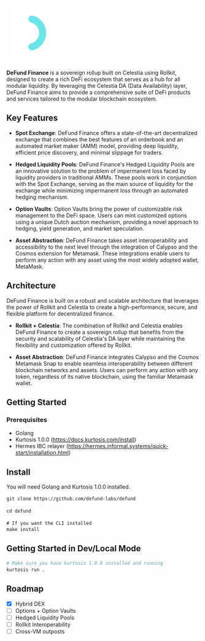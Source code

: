 <p align="center">
  <img src="https://github.com/defund-labs/defund/blob/d80730b57ed80a1f75c5d9990faa16efa7477e92/Defund-BrandAssets/Banners/DeFund-White.png" alt="DeFund Finance"/>
</p>

**DeFund Finance** is a sovereign rollup built on Celestia using Rollkit, designed to create a rich DeFi ecosystem that serves as a hub for all modular liquidity. By leveraging the Celestia DA (Data Availability) layer, DeFund Finance aims to provide a comprehensive suite of DeFi products and services tailored to the modular blockchain ecosystem.

## Key Features

- **Spot Exchange**: DeFund Finance offers a state-of-the-art decentralized exchange that combines the best features of an orderbook and an automated market maker (AMM) model, providing deep liquidity, efficient price discovery, and minimal slippage for traders.

- **Hedged Liquidity Pools**: DeFund Finance's Hedged Liquidity Pools are an innovative solution to the problem of impermanent loss faced by liquidity providers in traditional AMMs. These pools work in conjunction with the Spot Exchange, serving as the main source of liquidity for the exchange while minimizing impermanent loss through an automated hedging mechanism.

- **Option Vaults**: Option Vaults bring the power of customizable risk management to the DeFi space. Users can mint customized options using a unique Dutch auction mechanism, providing a novel approach to hedging, yield generation, and market speculation.

- **Asset Abstraction**: DeFund Finance takes asset interoperability and accessibility to the next level through the integration of Calypso and the Cosmos extension for Metamask. These integrations enable users to perform any action with any asset using the most widely adopted wallet, MetaMask.

## Architecture

DeFund Finance is built on a robust and scalable architecture that leverages the power of Rollkit and Celestia to create a high-performance, secure, and flexible platform for decentralized finance.

- **Rollkit + Celestia**: The combination of Rollkit and Celestia enables DeFund Finance to create a sovereign rollup that benefits from the security and scalability of Celestia's DA layer while maintaining the flexibility and customization offered by Rollkit.

- **Asset Abstraction**: DeFund Finance integrates Calypso and the Cosmos Metamask Snap to enable seamless interoperability between different blockchain networks and assets. Users can perform any action with any token, regardless of its native blockchain, using the familiar Metamask wallet.

## Getting Started

### Prerequisites

- Golang
- Kurtosis 1.0.0 (https://docs.kurtosis.com/install)
- Hermes IBC relayer (https://hermes.informal.systems/quick-start/installation.html)

## Install

You will need Golang and Kurtosis 1.0.0 installed. 

```
git clone https://github.com/defund-labs/defund

cd defund

# If you want the CLI installed
make install
```

## Getting Started in Dev/Local Mode

```bash
# Make sure you have kurtosis 1.0.0 installed and running
kurtosis run .
```

## Roadmap

- [x] Hybrid DEX
- [ ] Options + Option Vaults
- [ ] Hedged Liquidity Pools
- [ ] Rollkit Interoperability
- [ ] Cross-VM outposts
